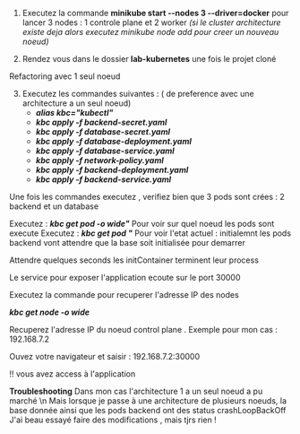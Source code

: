 

1. Executez la commande **minikube start --nodes 3 --driver=docker** pour lancer 3 nodes : 1 controle plane et 2 worker *(si le cluster architecture existe deja alors executez minikube node add pour creer un nouveau noeud)*

2. Rendez vous dans le dossier **lab-kubernetes** une fois le projet cloné

Refactoring avec 1 seul noeud 

3. Executez les commandes suivantes : ( de preference avec une architecture a un seul noeud)
   - ***alias kbc="kubectl"*** 
   - ***kbc apply -f backend-secret.yaml***  
   - ***kbc apply -f database-secret.yaml***  
   - ***kbc apply -f database-deployment.yaml***
   - ***kbc apply -f database-service.yaml***
   - ***kbc apply -f network-policy.yaml***   
   - ***kbc apply -f backend-deployment.yaml***
   - ***kbc apply -f backend-service.yaml***

Une fois les commandes executez , verifiez bien que  3 pods sont crées : 2 backend et un database

Executez : ***kbc get pod -o wide"***
Pour voir sur quel noeud les pods sont execute
Executez : ***kbc get pod "***
Pour voir l'etat actuel : initialemnt les pods backend vont attendre que la base soit initialisée pour demarrer

Attendre quelques seconds les initContainer terminent leur process

 

Le service pour exposer l'application ecoute sur le port 30000

Executez la commande pour recuperer l'adresse IP des nodes

***kbc get node -o wide***

Recuperez l'adresse IP du noeud control plane . Exemple pour mon cas : 192.168.7.2

Ouvez votre navigateur et saisir : 192.168.7.2:30000

!! vous avez access à l'application

**Troubleshooting**
Dans mon cas l'architecture 1 a un seul noeud a pu marché \n
Mais lorsque je passe à une architecture de plusieurs noeuds, la base donnée ainsi que les pods backend ont des status crashLoopBackOff
J'ai beau essayé faire des modifications , mais tjrs rien !